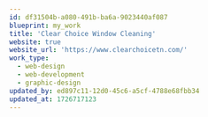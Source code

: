 ```yaml
---
id: df31504b-a080-491b-ba6a-9023440af087
blueprint: my_work
title: 'Clear Choice Window Cleaning'
website: true
website_url: 'https://www.clearchoicetn.com/'
work_type:
  - web-design
  - web-development
  - graphic-design
updated_by: ed897c11-12d0-45c6-a5cf-4788e68fbb34
updated_at: 1726717123
---
```

